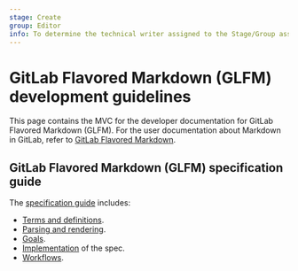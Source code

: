 ```yaml
---
stage: Create
group: Editor
info: To determine the technical writer assigned to the Stage/Group associated with this page, see https://about.gitlab.com/handbook/product/ux/technical-writing/#assignments
---
```


<!-- vale gitlab.GitLabFlavoredMarkdown = NO -->

# GitLab Flavored Markdown (GLFM) development guidelines

This page contains the MVC for the developer documentation for GitLab Flavored Markdown (GLFM).
For the user documentation about Markdown in GitLab, refer to
[GitLab Flavored Markdown](../../user/markdown.md).

## GitLab Flavored Markdown (GLFM) specification guide

The [specification guide](specification_guide/index.md) includes:

- [Terms and definitions](specification_guide/index.md#terms-and-definitions).
- [Parsing and rendering](specification_guide/index.md#parsing-and-rendering).
- [Goals](specification_guide/index.md#goals).
- [Implementation](specification_guide/index.md#implementation) of the spec.
- [Workflows](specification_guide/index.md#workflows).
